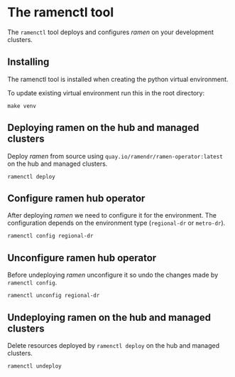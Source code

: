 # The ramenctl tool

The `ramenctl` tool deploys and configures *ramen* on your development
clusters.

## Installing

The ramenctl tool is installed when creating the python virtual
environment.

To update existing virtual environment run this in the root directory:

```
make venv
```

## Deploying ramen on the hub and managed clusters

Deploy *ramen* from source using `quay.io/ramendr/ramen-operator:latest`
on the hub and managed clusters.

```
ramenctl deploy
```

## Configure ramen hub operator

After deploying *ramen* we need to configure it for the environment. The
configuration depends on the environment type (`regional-dr` or
`metro-dr`).

```
ramenctl config regional-dr
```

## Unconfigure ramen hub operator

Before undeploying *ramen* unconfigure it so undo the changes made by
`ramenctl config`.

```
ramenctl unconfig regional-dr
```

## Undeploying ramen on the hub and managed clusters

Delete resources deployed by `ramenctl deploy` on the hub and managed
clusters.

```
ramenctl undeploy
```
